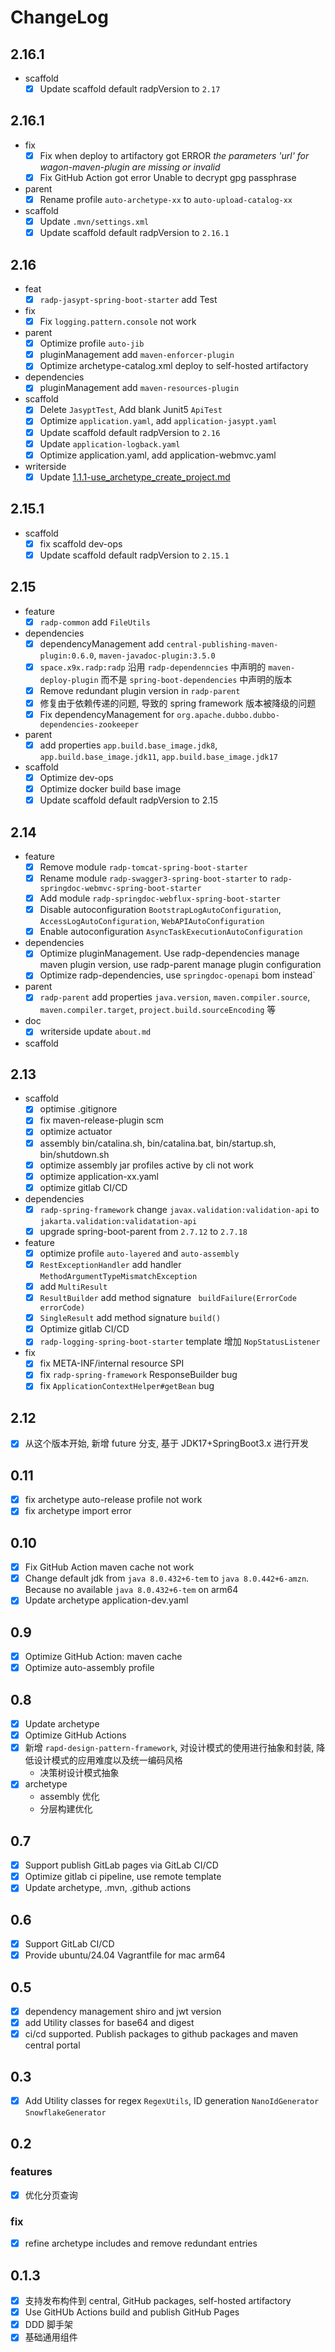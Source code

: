 # ChangeLog

## 2.16.1

- scaffold
  - [x] Update scaffold default radpVersion to `2.17`

## 2.16.1

- fix
    - [x] Fix when deploy to artifactory got ERROR _the parameters 'url' for wagon-maven-plugin are missing or invalid_
    - [x] Fix GitHub Action got error Unable to decrypt gpg passphrase
- parent
    - [x] Rename profile `auto-archetype-xx` to `auto-upload-catalog-xx`
- scaffold
    - [x] Update `.mvn/settings.xml`
    - [x] Update scaffold default radpVersion to `2.16.1`

## 2.16

- feat
    - [x] `radp-jasypt-spring-boot-starter` add Test
- fix
    - [x] Fix `logging.pattern.console` not work
- parent
    - [x] Optimize profile `auto-jib`
    - [x] pluginManagement add `maven-enforcer-plugin`
    - [x] Optimize archetype-catalog.xml deploy to self-hosted artifactory
- dependencies
    - [x] pluginManagement add `maven-resources-plugin`
- scaffold
    - [x] Delete `JasyptTest`, Add blank Junit5 `ApiTest`
    - [x] Optimize `application.yaml`, add `application-jasypt.yaml`
    - [x] Update scaffold default radpVersion to `2.16`
    - [x] Update `application-logback.yaml`
    - [x] Optimize application.yaml, add application-webmvc.yaml
- writerside
    - [x] Update [1.1.1-use_archetype_create_project.md](Writerside/topics/1.1.1-use_archetype_create_project.md)

## 2.15.1

- scaffold
    - [x] fix scaffold dev-ops
    - [x] Update scaffold default radpVersion to `2.15.1`

## 2.15

- feature
    - [x] `radp-common` add `FileUtils`
- dependencies
    - [x] dependencyManagement add `central-publishing-maven-plugin:0.6.0`, `maven-javadoc-plugin:3.5.0`
    - [x] `space.x9x.radp:radp` 沿用 `radp-dependenncies` 中声明的 `maven-deploy-plugin` 而不是
      `spring-boot-dependencies` 中声明的版本
    - [x] Remove redundant plugin version in `radp-parent`
    - [x] 修复由于依赖传递的问题, 导致的 spring framework 版本被降级的问题
    - [x] Fix dependencyManagement for `org.apache.dubbo.dubbo-dependencies-zookeeper`
- parent
    - [x] add properties `app.build.base_image.jdk8`, `app.build.base_image.jdk11`, `app.build.base_image.jdk17`
- scaffold
    - [x] Optimize dev-ops
    - [x] Optimize docker build base image
    - [x] Update scaffold default radpVersion to 2.15

## 2.14

- feature
    - [x] Remove module `radp-tomcat-spring-boot-starter`
    - [x] Rename module `radp-swagger3-spring-boot-starter` to `radp-springdoc-webmvc-spring-boot-starter`
    - [x] Add module `radp-springdoc-webflux-spring-boot-starter`
    - [x] Disable autoconfiguration `BootstrapLogAutoConfiguration`, `AccessLogAutoConfiguration`,
      `WebAPIAutoConfiguration`
    - [x] Enable autoconfiguration `AsyncTaskExecutionAutoConfiguration`
- dependencies
    - [x] Optimize pluginManagement. Use radp-dependencies manage maven plugin version, use radp-parent manage plugin
      configuration
    - [x] Optimize radp-dependencies, use `springdoc-openapi` bom instead`
- parent
    - [x] `radp-parent` add properties `java.version`, `maven.compiler.source`, `maven.compiler.target`,
      `project.build.sourceEncoding` 等
- doc
    - [x] writerside update `about.md`
- scaffold

## 2.13

- scaffold
    - [X] optimise .gitignore
    - [x] fix maven-release-plugin scm
    - [x] optimize actuator
    - [x] assembly bin/catalina.sh, bin/catalina.bat, bin/startup.sh, bin/shutdown.sh
    - [x] optimize assembly jar profiles active by cli not work
    - [x] optimize application-xx.yaml
    - [x] optimize gitlab CI/CD
- dependencies
    - [x] `radp-spring-framework` change `javax.validation:validation-api` to `jakarta.validation:validatation-api`
    - [x] upgrade spring-boot-parent from `2.7.12` to `2.7.18`
- feature
    - [x] optimize profile `auto-layered` and `auto-assembly`
    - [x] `RestExceptionHandler` add handler `MethodArgumentTypeMismatchException`
    - [x]  add `MultiResult`
    - [x] `ResultBuilder` add method signature ` buildFailure(ErrorCode errorCode)`
    - [x] `SingleResult` add method signature `build()`
    - [x] Optimize gitlab CI/CD
    - [x] `radp-logging-spring-boot-starter` template 增加 `NopStatusListener`
- fix
    - [x] fix META-INF/internal resource SPI
    - [x] fix `radp-spring-framework` ResponseBuilder bug
    - [x] fix `ApplicationContextHelper#getBean` bug

## 2.12

- [x] 从这个版本开始, 新增 future 分支, 基于 JDK17+SpringBoot3.x 进行开发

## 0.11

- [x] fix archetype auto-release profile not work
- [x] fix archetype import error

## 0.10

- [x] Fix GitHub Action maven cache not work
- [x] Change default jdk from `java 8.0.432+6-tem` to `java 8.0.442+6-amzn`. Because no available `java 8.0.432+6-tem`
  on arm64
- [x] Update archetype application-dev.yaml

## 0.9

- [x] Optimize GitHub Action: maven cache
- [x] Optimize auto-assembly profile

## 0.8

- [x] Update archetype
- [x] Optimize GitHub Actions
- [x] 新增 `rapd-design-pattern-framework`, 对设计模式的使用进行抽象和封装, 降低设计模式的应用难度以及统一编码风格
    - 决策树设计模式抽象
- [x] archetype
    - assembly 优化
    - 分层构建优化

## 0.7

- [x] Support publish GitLab pages via GitLab CI/CD
- [x] Optimize gitlab ci pipeline, use remote template
- [x] Update archetype, .mvn, .github actions

## 0.6

- [x] Support GitLab CI/CD
- [x] Provide ubuntu/24.04 Vagrantfile for mac arm64

## 0.5

- [x] dependency management shiro and jwt version
- [x] add Utility classes for base64 and digest
- [x] ci/cd supported. Publish packages to github packages and maven central portal

## 0.3

- [x] Add Utility classes for regex `RegexUtils`, ID generation `NanoIdGenerator` `SnowflakeGenerator`

## 0.2

### features

- [x] 优化分页查询

### fix

- [x] refine archetype includes and remove redundant entries

## 0.1.3

- [x] 支持发布构件到 central, GitHub packages, self-hosted artifactory
- [x] Use GitHUb Actions build and publish GitHub Pages
- [x] DDD 脚手架
- [x] 基础通用组件